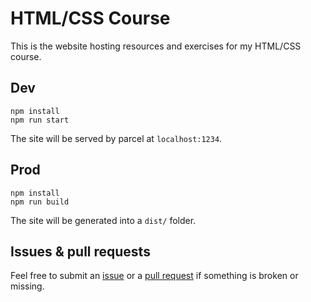 # HTML/CSS Course

This is the website hosting resources and exercises for my HTML/CSS course.

## Dev

```
npm install
npm run start
```

The site will be served by parcel at `localhost:1234`.

## Prod

```
npm install
npm run build
```

The site will be generated into a `dist/` folder.

## Issues & pull requests

Feel free to submit an [issue](https://github.com/bcalou/htmlcss-course/issues) or a [pull request](https://github.com/bcalou/htmlcss-course/pulls) if something is broken or missing.
